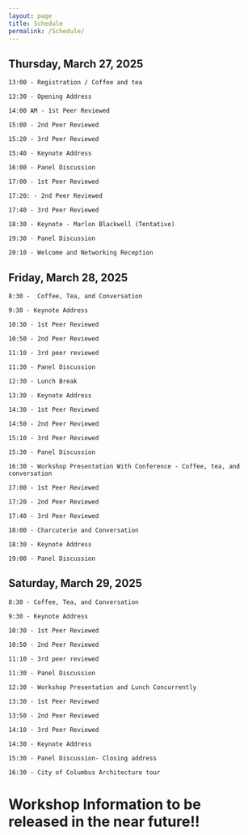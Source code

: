 ```yaml
---
layout: page
title: Schedule
permalink: /Schedule/
---
```





## Thursday, March 27, 2025

    13:00 - Registration / Coffee and tea

    13:30 - Opening Address

    14:00 AM - 1st Peer Reviewed

    15:00 - 2nd Peer Reviewed 

    15:20 - 3rd Peer Reviewed 

    15:40 - Keynote Address

    16:00 - Panel Discussion 

    17:00 - 1st Peer Reviewed 

    17:20: - 2nd Peer Reviewed

    17:40 - 3rd Peer Reviewed

    18:30 - Keynote - Marlon Blackwell (Tentative) 

    19:30 - Panel Discussion

    20:10 - Welcome and Networking Reception

## Friday, March 28, 2025

    8:30 -  Coffee, Tea, and Conversation

    9:30 - Keynote Address

    10:30 - 1st Peer Reviewed 

    10:50 - 2nd Peer Reviewed 

    11:10 - 3rd peer reviewed

    11:30 - Panel Discussion

    12:30 - Lunch Break 

    13:30 - Keynote Address 

    14:30 - 1st Peer Reviewed 

    14:50 - 2nd Peer Reviewed

    15:10 - 3rd Peer Reviewed

    15:30 - Panel Discussion

    16:30 - Workshop Presentation With Conference - Coffee, tea, and conversation

    17:00 - 1st Peer Reviewed 

    17:20 - 2nd Peer Reviewed

    17:40 - 3rd Peer Reviewed

    18:00 - Charcuterie and Conversation

    18:30 - Keynote Address 

    19:00 - Panel Discussion

## Saturday, March 29, 2025

    8:30 - Coffee, Tea, and Conversation

    9:30 - Keynote Address

    10:30 - 1st Peer Reviewed 

    10:50 - 2nd Peer Reviewed 

    11:10 - 3rd peer reviewed

    11:30 - Panel Discussion 

    12:30 - Workshop Presentation and Lunch Concurrently 

    13:30 - 1st Peer Reviewed 

    13:50 - 2nd Peer Reviewed

    14:10 - 3rd Peer Reviewed

    14:30 - Keynote Address

    15:30 - Panel Discussion- Closing address

    16:30 - City of Columbus Architecture tour 

# Workshop Information to be released in the near future!!




[comment]: <> (please refer to _incluedes/about_.html to add your photo)
